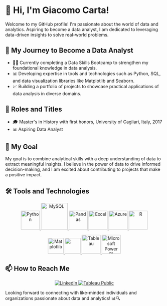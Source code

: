 # 👋 Hi, I'm Giacomo Carta!

Welcome to my GitHub profile! I'm passionate about the world of data and analytics. Aspiring to become a data analyst, I am dedicated to leveraging data-driven insights to solve real-world problems.

## 🚀 My Journey to Become a Data Analyst

- 👨‍💻 Currently completing a Data Skills Bootcamp to strengthen my foundational knowledge in data analysis.
- 📊 Developing expertise in tools and technologies such as Python, SQL, and data visualization libraries like Matplotlib and Seaborn.
- 📈 Building a portfolio of projects to showcase practical applications of data analysis in diverse domains.

## 💼 Roles and Titles

- 🎓 Master's in History with first honors, University of Cagliari, Italy, 2017
- 📊 Aspiring Data Analyst

## 🌟 My Goal

My goal is to combine analytical skills with a deep understanding of data to extract meaningful insights. I believe in the power of data to drive informed decision-making, and I am excited about contributing to projects that make a positive impact.

## 🛠️ Tools and Technologies

<p align="center">
    <a href="#" target="_blank"> 
        <img src="https://www.python.org/static/community_logos/python-logo.png" alt="Python" height="60"/>
    </a>
    <a href="#" target="_blank"> 
        <img src="https://www.mysql.com/common/logos/logo-mysql-170x115.png" alt="MySQL" height="85"/>
    </a>
    <a href="#" target="_blank"> 
        <img src="https://upload.wikimedia.org/wikipedia/commons/thumb/e/ed/Pandas_logo.svg/2560px-Pandas_logo.svg.png" alt="Pandas" height="60"/>
    </a>
    <a href="#" target="_blank"> 
        <img src="https://upload.wikimedia.org/wikipedia/commons/thumb/3/34/Microsoft_Office_Excel_%282019%E2%80%93present%29.svg/512px-Microsoft_Office_Excel_%282019%E2%80%93present%29.svg.png" alt="Excel" height="60"/>
    </a>
    <a href="#" target="_blank"> 
        <img src="https://upload.wikimedia.org/wikipedia/commons/thumb/a/a8/Microsoft_Azure_Logo.svg/187px-Microsoft_Azure_Logo.svg.png" alt="Azure" height="60"/>
    </a>
    <a href="#" target="_blank"> 
        <img src="https://www.r-project.org/logo/Rlogo.png" alt="R" height="60"/>
    </a>
</p>

<p align="center">
    <a href="#" target="_blank"> 
        <img src="https://matplotlib.org/stable/_images/sphx_glr_logos2_003.png" alt="Matplotlib" height="50"/>
    </a>
    <a href="#" target="_blank"> 
        <img src="https://seaborn.pydata.org/_static/logo-wide-lightbg.svg" height="50"/>
    </a>
    <a href="#" target="_blank"> 
        <img src="https://www.tableau.com/sites/default/files/2022-04/TableauLogo_RGB.png" alt="Tableau" height="60"/>
    </a>
    <a href="#" target="_blank"> 
        <img src="https://insightsoftware.com/wp-content/uploads/2018/03/blog-microsoft-power-bi-solid-color.jpg" alt="Microsoft Power BI" height="60"/>
    </a>
</p>

## 📫 How to Reach Me

<p align="center">
    <a href="https://www.linkedin.com/in/giacomo-carta-a49986160/">
        <img src="https://img.shields.io/badge/LinkedIn-0077B5?style=for-the-badge&logo=LinkedIn" alt="LinkedIn"/>
    </a>
    <a href="https://public.tableau.com/app/profile/giacomo.carta/vizzes">
        <img src="https://img.shields.io/badge/Tableau-Public-0077B5?style=for-the-badge&logo=Tableau" alt="Tableau Public"/>
    </a>
</p>

Looking forward to connecting with like-minded individuals and organizations passionate about data and analytics! 📊🔍
